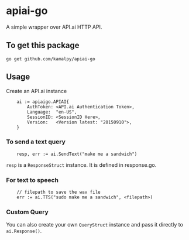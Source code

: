 # apiai-go

A simple wrapper over API.ai HTTP API. 

## To get this package

```
go get github.com/kamalpy/apiai-go
```


## Usage

Create an API.ai instance

```
    ai := apiaigo.APIAI{
		AuthToken: <API.ai Authentication Token>,
		Language:  "en-US",
		SessionID: <SessionID Here>,
		Version:   <Version latest: "20150910">,
	}
```

### To send a text query

```
	resp, err := ai.SendText("make me a sandwich")
```

`resp` is a `ResponseStruct` instance. It is defined in response.go.

### For text to speech
```
	// filepath to save the wav file
	err := ai.TTS("sudo make me a sandwich", <filepath>)

```

### Custom Query

You can also create your own `QueryStruct` instance and pass it directly to `ai.Response()`.

